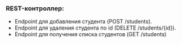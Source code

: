 ### REST-контроллер:
- Endpoint для добавления студента (POST /students).
- Endpoint для удаления студента по id (DELETE /students/{id}).
- Endpoint для получения списка студентов (GET /students)

